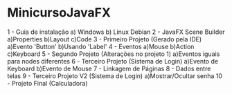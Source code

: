 # MinicursoJavaFX
1 - Guia de instalação
    a) Windows
    b) Linux Debian
2 - JavaFX Scene Builder
    a)Properties
    b)Layout
    c)Code
3 - Primeiro Projeto (Gerado pela IDE)
    a)Evento 'Button'
    b)Usando 'Label'
4 - Eventos
    a)Mouse
    b)Action
    c)Keyboard
5 - Segundo Projeto (Alterações no projeto 1)
    a)Eventos iguais para nodes diferentes
6 - Terceiro Projeto (Sistema de Login)
    a)Evento de Keyboard
    b)Evento de Mouse
7 - Linkagem de Páginas
8 - Dados entre telas
9 - Terceiro Projeto V2 (Sistema de Login)
    a)Mostrar/Ocultar senha
10 - Projeto Final (Calculadora)
